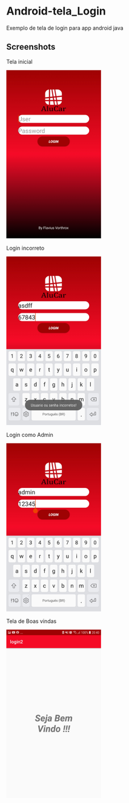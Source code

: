 # Android-tela_Login
Exemplo de tela de login para app android java

## Screenshots
Tela inicial

<img src="https://github.com/FlaviodosSantos/Android-tela_Login/blob/master/Screenshots/1%20-%20Tela%20inicial.jpg" width="250">

Login incorreto

<img src="https://github.com/FlaviodosSantos/Android-tela_Login/blob/master/Screenshots/2%20-%20Login%20incorreto.jpg" width="250">

Login como Admin

<img src="https://github.com/FlaviodosSantos/Android-tela_Login/blob/master/Screenshots/3%20-%20Login%20como%20Admin.jpg" width="250">

Tela de Boas vindas

<img src="https://github.com/FlaviodosSantos/Android-tela_Login/blob/master/Screenshots/4%20-%20Tela%20de%20principal%20do%20app.jpg" width="250">
